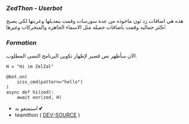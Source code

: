 ### _ZedThon - Userbot_

هذه هي اضافات زد ثون ماخوذه من عدة سورسات وقمت بتعديلها وعربتها لكي يصبح ﭑڪثر جماليه وقمت باضافات جميله مثل الاسماء الجاهزه والمتحركات وغيرها 

### _Formation_

الآن سأظهر نص قصير لإظهار تكوين البرنامج النصي المطلوب.
```python3
H = "Hi im ZelZal"

@bot.on(
    icss_cmd(pattern="hello")
)
async def hi(zed):
    await eor(zed, H)
```

- استمتعو به 💕
- teamthon ( [DEV-SOURCE](https://t.me/ZedThon) )
